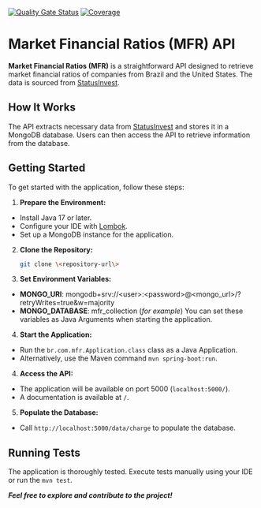 [![Quality Gate Status](https://sonarcloud.io/api/project_badges/measure?project=otavioa_b3-financial&metric=alert_status)](https://sonarcloud.io/summary/new_code?id=otavioa_b3-financial) [![Coverage](https://sonarcloud.io/api/project_badges/measure?project=otavioa_b3-financial&metric=coverage)](https://sonarcloud.io/summary/new_code?id=otavioa_b3-financial)

# Market Financial Ratios (MFR) API

**Market Financial Ratios (MFR)** is a straightforward API designed to retrieve market financial ratios of companies from Brazil and the United States. The data is sourced from [StatusInvest](https://statusinvest.com.br/).

## How It Works

The API extracts necessary data from [StatusInvest](https://statusinvest.com.br/) and stores it in a MongoDB database. Users can then access the API to retrieve information from the database.

## Getting Started

To get started with the application, follow these steps:

1. **Prepare the Environment:**
  - Install Java 17 or later.
  - Configure your IDE with [Lombok](https://projectlombok.org/).
  - Set up a MongoDB instance for the application.

2. **Clone the Repository:**
   ```bash
   git clone \<repository-url\>
    ```
   
3. **Set Environment Variables:**
- **MONGO_URI**: mongodb+srv://\<user\>:\<password\>@\<mongo_url\>/?retryWrites=true&w=majority
- **MONGO_DATABASE**: mfr_collection (*for example*)
You can set these variables as Java Arguments when starting the application.

4. **Start the Application:**
- Run the `br.com.mfr.Application.class` class as a Java Application.
- Alternatively, use the Maven command `mvn spring-boot:run`.

4. **Access the API:**
- The application will be available on port 5000 (`localhost:5000/`).
- A documentation is available at `/`.

5. **Populate the Database:**
- Call `http://localhost:5000/data/charge` to populate the database.


## Running Tests

The application is thoroughly tested. Execute tests manually using your IDE or run the `mvn test`.


**_Feel free to explore and contribute to the project!_**
